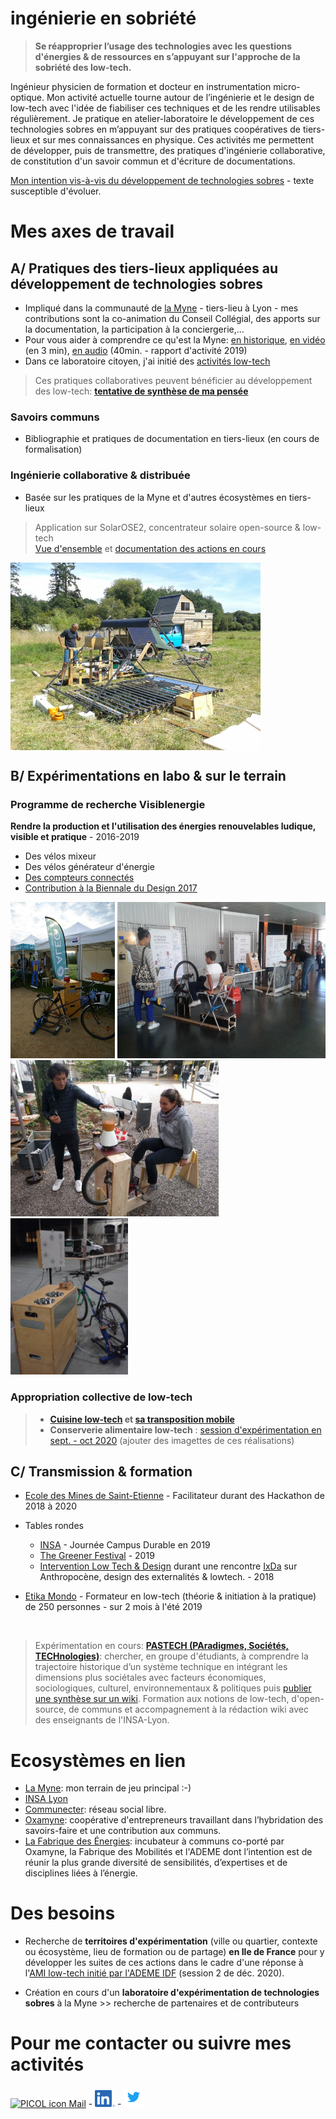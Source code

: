 # ingénierie en sobriété

> **Se réapproprier l’usage des technologies avec les questions d'énergies & de ressources en s’appuyant sur l'approche de la sobriété des low-tech.**

Ingénieur physicien de formation et docteur en instrumentation micro-optique. Mon activité actuelle tourne autour de l’ingénierie et le design de low-tech avec l'idée de fiabiliser ces techniques et de les rendre utilisables régulièrement. Je pratique en atelier-laboratoire le développement de ces technologies sobres en m’appuyant sur des pratiques coopératives de tiers-lieux et sur mes connaissances en physique. Ces activités me permettent de développer, puis de transmettre, des pratiques d'ingénierie collaborative, de constitution d'un savoir commun et d'écriture de documentations.

[Mon intention vis-à-vis du développement de technologies sobres](https://pad.lamyne.org/low-tech_intentions_vers_terrains) - texte susceptible d'évoluer.

# Mes axes de travail

## A/ Pratiques des tiers-lieux appliquées au développement de technologies sobres

* Impliqué dans la communauté de [la Myne](https://lamyne.org) - tiers-lieu à Lyon - mes contributions sont la co-animation du Conseil Collégial, des apports sur la documentation, la participation à la conciergerie,...
* Pour vous aider à comprendre ce qu'est la Myne: [en historique](http://movilab.org/index.php?title=La_MYNE), [en vidéo](https://videos.lescommuns.org/videos/embed/a7fe81c1-f4f5-4841-81c3-7d34b717044f) (en 3 min), [en audio](https://lamyne.bandcamp.com/album/rapport-dactivit-audio-2019) (40min. - rapport d'activité 2019)
* Dans ce laboratoire citoyen, j'ai initié des [activités low-tech](https://pad.lamyne.org/labolowtech-annuaire#)<br>

> Ces pratiques collaboratives peuvent bénéficier au développement des low-tech: **[tentative de synthèse de ma pensée](https://pad.lamyne.org/contributions_myne_low-tech_collaboratif)**

### Savoirs communs
* Bibliographie et pratiques de documentation en tiers-lieux (en cours de formalisation)

### Ingénierie collaborative & distribuée
* Basée sur les pratiques de la Myne et d'autres écosystèmes en tiers-lieux<br>

> Application sur SolarOSE2, concentrateur solaire open-source & low-tech<br>
[Vue d'ensemble](https://movilab.org/wiki/Concentrateur_solaire) et [documentation des actions en cours](https://pad.lamyne.org/solarOSE2#)

<img src="solarOSE_nevez2018.jpg" width="400" align="center" title="SolarOSE">

## B/ Expérimentations en labo & sur le terrain

### Programme de recherche Visiblenergie

**Rendre la production et l'utilisation des énergies renouvelables ludique, visible et pratique** - 2016-2019
  * Des vélos mixeur
  * Des vélos générateur d'énergie
  * [Des compteurs connectés](https://pad.lamyne.org/887uJqRdSqi_RCNRyx97GA#)
  * [Contribution à la Biennale du Design 2017](biennale_design2017.md)

<a href="alec01.jpg"><img src="alec01.jpg" height="250" title="Crédit photo Emmanuel Laurent"></a> 
<a href="FdS2018_energie_puissance.jpg"><img src="FdS2018_energie_puissance.jpg" height="250" title="Crédit photo Emmanuel Laurent"></a>
<a href="velo_mixeur_bois.jpg"><img src="velo_mixeur_bois.jpg" height="250" title="Crédit photo Low-Tech Lab Grenoble"></a> 
<a href="velo_generateur.jpg"><img src="velo_generateur.jpg" height="250" title="Crédit photo Emmanuel Laurent"></a>

### Appropriation collective de low-tech
> * **[Cuisine low-tech](https://pad.lamyne.org/cuisine_low-tech_mobile#) et [sa transposition mobile](https://pad.lamyne.org/cuisine_conviviale#)**<br>
> * **Conserverie alimentaire low-tech** : [session d'expérimentation en sept. - oct 2020](https://movilab.org/wiki/Low-tech_Camp)
  (ajouter des imagettes de ces réalisations)

## C/ Transmission & formation
  * [Ecole des Mines de Saint-Etienne](dynamo_days_mines_sainte.md) - Facilitateur durant des Hackathon de 2018 à 2020
  
  * Tables rondes 
    * [INSA](https://pad.lamyne.org/table-ronde-low-tech-INSA-14-11-19) - Journée Campus Durable en 2019
    * [The Greener Festival](https://pad.lamyne.org/the_greener_festival_low_tech) - 2019
    * [Intervention Low Tech & Design](https://pad.lamyne.org/lowtech_design_181129) durant une rencontre [IxDa](https://www.ixda-lyon.fr/) sur Anthropocène, design des externalités & lowtech. - 2018
  * [Etika Mondo](https://etikamondo.com/) - Formateur en low-tech (théorie & initiation à la pratique) de 250 personnes - sur 2 mois à l'été 2019
  <br>

> Expérimentation en cours: **[PASTECH (PAradigmes, Sociétés, TECHnologies)](https://pad.lamyne.org/pastech_2018_19)**: chercher, en groupe d'étudiants, à comprendre la trajectoire historique d’un système technique en intégrant les dimensions plus sociétales avec facteurs économiques, sociologiques, culturel, environnementaux & politiques puis [publier une synthèse sur un wiki](https://fr.wikiversity.org/wiki/Recherche:Pastech). Formation aux notions de low-tech, d'open-source, de communs et accompagnement à la rédaction wiki avec des enseignants de l'INSA-Lyon.

# Ecosystèmes en lien
  * [La Myne](https://www.lamyne.org/): mon terrain de jeu principal :-)
  * [INSA Lyon](https://www.insa-lyon.fr/)
  * [Communecter](https://www.communecter.org/#): réseau social libre.
  * [Oxamyne](https://www.oxamyne.org/): coopérative d'entrepreneurs travaillant dans l’hybridation des savoirs-faire et une contribution aux communs.
  * [La Fabrique des Énergies](https://fabenergies.cc/): incubateur à communs co-porté par Oxamyne, la Fabrique des Mobilités et l'ADEME dont l’intention est de réunir la plus grande diversité de sensibilités, d’expertises et de disciplines liées à l’énergie. 

# Des besoins

* Recherche de **territoires d'expérimentation** (ville ou quartier, contexte ou écosystème, lieu de formation ou de partage) **en Ile de France** pour y développer les suites de ces actions dans le cadre d'une réponse à l'[AMI low-tech initié par l'ADEME IDF](https://appelsaprojets.ademe.fr/aap/IDFLOWTECH2020-52) (session 2 de déc. 2020).

* Création en cours d'un **laboratoire d'expérimentation de technologies sobres** à la Myne >> recherche de partenaires et de contributeurs

# Pour me contacter ou suivre mes activités

<a title="PICOL, PIctorial COmmunication Language / CC BY (https://creativecommons.org/licenses/by/3.0)" href="mailto:laurent.em@free.fr"><img width="32" alt="PICOL icon Mail" src="https://upload.wikimedia.org/wikipedia/commons/thumb/8/8b/PICOL_icon_Mail.svg/32px-PICOL_icon_Mail.svg.png"></a> - <a title="compte linkedin" href="https://www.linkedin.com/in/emmanuel-laurent-2248304"><img src="LI-In-Bug.png" width="32" title="hover text"></a> - <a title="compte Twitter" href="https://twitter.com/em_laurent"><img src="Twitter_Logo_Blue.png" width="32" title="hover text"></a>
